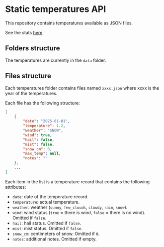 # Static temperatures API

This repository contains temperatures available as JSON files.

See the stats [here](view/).

## Folders structure

The temperatures are currently in the `data` folder.

## Files structure

Each temperatures folder contains files named `xxxx.json` where xxxx is the year of the temperatures.

Each file has the following structure:
```json
[
    {
        "date": "2025-01-01",
        "temperature": 1.2,
        "weather": "SNOW",
        "wind": true,
        "hail": false,
        "mist": false,
        "snow_cm": 0,
        "max_temp": null,
        "notes": ""
    },
    ...
]
```

Each item in the list is a temperature record that contains the following attributes:
- `date`: date of the temperature record.
- `temperature`: actual temperature.
- `weather`: weather (`sunny`, `few_clouds`, `cloudy`, `rain`, `snow`).
- `wind`: wind status (`true` = there is wind, `false` = there is no wind). Omitted if `false`.
- `hail`: hail status. Omitted if `false`.
- `mist`: mist status. Omitted if `false`.
- `snow_cm`: centimeters of snow. Omitted if `0`.
- `notes`: additional notes. Omitted if empty.
